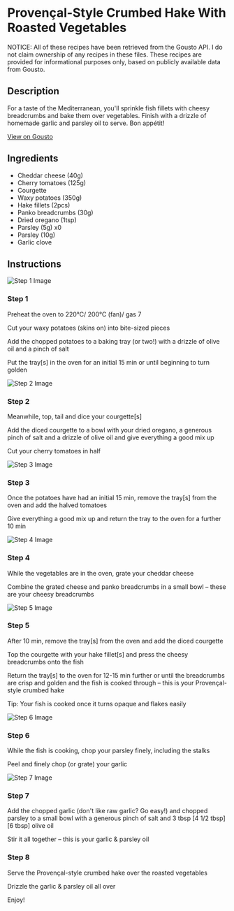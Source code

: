 # Provençal-Style Crumbed Hake With Roasted Vegetables

NOTICE: All of these recipes have been retrieved from the Gousto API. I do not claim ownership of any recipes in these files. These recipes are provided for informational purposes only, based on publicly available data from Gousto.

## Description

For a taste of the Mediterranean, you'll sprinkle fish fillets with cheesy breadcrumbs and bake them over vegetables. Finish with a drizzle of homemade garlic and parsley oil to serve. Bon appétit!

[View on Gousto](https://www.gousto.co.uk/recipes/cookbook/provencal-crumbed-hake-with-roasted-vegetables)

## Ingredients

- Cheddar cheese (40g)
- Cherry tomatoes (125g)
- Courgette
- Waxy potatoes (350g)
- Hake fillets (2pcs)
- Panko breadcrumbs (30g)
- Dried oregano (1tsp)
- Parsley (5g) x0
- Parsley (10g)
- Garlic clove

## Instructions

![Step 1 Image](https://production-media.gousto.co.uk/cms/recipe-step-image/Step-1-1693827780528-x200.jpg)

### Step 1

Preheat the oven to 220°C/ 200°C (fan)/ gas 7

Cut your waxy potatoes (skins on) into bite-sized pieces

Add the chopped potatoes to a baking tray (or two!) with a drizzle of olive oil and a pinch of salt

Put the tray[s] in the oven for an initial 15 min or until beginning to turn golden

![Step 2 Image](https://production-media.gousto.co.uk/cms/recipe-step-image/Step-2-1693827784090-x200.jpg)

### Step 2

Meanwhile, top, tail and dice your courgette[s]

Add the diced courgette to a bowl with your dried oregano, a generous pinch of salt and a drizzle of olive oil and give everything a good mix up

Cut your cherry tomatoes in half

![Step 3 Image](https://production-media.gousto.co.uk/cms/recipe-step-image/Step-3-1693827789149-x200.jpg)

### Step 3

Once the potatoes have had an initial 15 min, remove the tray[s] from the oven and add the halved tomatoes

Give everything a good mix up and return the tray to the oven for a further 10 min

![Step 4 Image](https://production-media.gousto.co.uk/cms/recipe-step-image/Step-4-1693827792888-x200.jpg)

### Step 4

While the vegetables are in the oven, grate your cheddar cheese

Combine the grated cheese and panko breadcrumbs in a small bowl – these are your cheesy breadcrumbs

![Step 5 Image](https://production-media.gousto.co.uk/cms/recipe-step-image/Step-5-1693827796898-x200.jpg)

### Step 5

After 10 min, remove the tray[s] from the oven and add the diced courgette

Top the courgette with your hake fillet[s] and press the cheesy breadcrumbs onto the fish

Return the tray[s] to the oven for 12-15 min further or until the breadcrumbs are crisp and golden and the fish is cooked through – this is your Provençal-style crumbed hake

Tip: Your fish is cooked once it turns opaque and flakes easily

![Step 6 Image](https://production-media.gousto.co.uk/cms/recipe-step-image/Step-6-1693827801621-x200.jpg)

### Step 6

While the fish is cooking, chop your parsley finely, including the stalks

Peel and finely chop (or grate) your garlic

![Step 7 Image](https://production-media.gousto.co.uk/cms/recipe-step-image/Step-7-1693827813185-x200.jpg)

### Step 7

Add the chopped garlic (don't like raw garlic? Go easy!) and chopped parsley to a small bowl with a generous pinch of salt and 3 tbsp <span class="text-purple">[4 1/2 tbsp]</span> <span class="text-danger">[6 tbsp] </span>olive oil

Stir it all together – this is your garlic & parsley oil

### Step 8

Serve the Provençal-style crumbed hake over the roasted vegetables

Drizzle the garlic & parsley oil all over

Enjoy!

